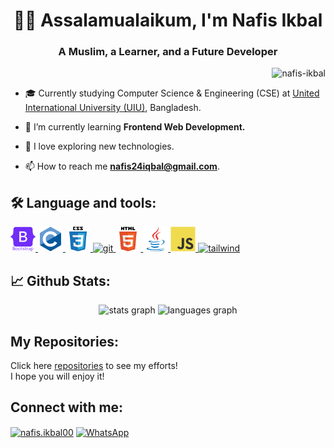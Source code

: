 <h1 align="center">🧑‍💻 Assalamualaikum, I'm Nafis Ikbal</h1>
<h3 align="center">A Muslim, a Learner, and a Future Developer</h3>

<p align="right"> <img src="https://komarev.com/ghpvc/?username=nafis-ikbal&label=Profile%20views&color=0e75b6&style=flat" alt="nafis-ikbal" /> </p>

- 🎓 Currently studying Computer Science & Engineering (CSE) at [United International University (UIU)](https://www.uiu.ac.bd), Bangladesh.

- 🌱 I’m currently learning **Frontend Web Development.**

- 🌟 I love exploring new technologies.

- 📫 How to reach me **nafis24iqbal@gmail.com**.

## 🛠 Language and tools:
<p align="left"> <a href="https://getbootstrap.com" target="_blank" rel="noreferrer"> <img src="https://raw.githubusercontent.com/devicons/devicon/master/icons/bootstrap/bootstrap-plain-wordmark.svg" alt="bootstrap" width="40" height="40"/> </a> <a href="https://www.cprogramming.com/" target="_blank" rel="noreferrer"> <img src="https://raw.githubusercontent.com/devicons/devicon/master/icons/c/c-original.svg" alt="c" width="40" height="40"/> </a> <a href="https://www.w3schools.com/css/" target="_blank" rel="noreferrer"> <img src="https://raw.githubusercontent.com/devicons/devicon/master/icons/css3/css3-original-wordmark.svg" alt="css3" width="40" height="40"/> </a> <a href="https://git-scm.com/" target="_blank" rel="noreferrer"> <img src="https://www.vectorlogo.zone/logos/git-scm/git-scm-icon.svg" alt="git" width="40" height="40"/> </a> <a href="https://www.w3.org/html/" target="_blank" rel="noreferrer"> <img src="https://raw.githubusercontent.com/devicons/devicon/master/icons/html5/html5-original-wordmark.svg" alt="html5" width="40" height="40"/> </a> <a href="https://www.java.com" target="_blank" rel="noreferrer"> <img src="https://raw.githubusercontent.com/devicons/devicon/master/icons/java/java-original.svg" alt="java" width="40" height="40"/> </a> <a href="https://developer.mozilla.org/en-US/docs/Web/JavaScript" target="_blank" rel="noreferrer"> <img src="https://raw.githubusercontent.com/devicons/devicon/master/icons/javascript/javascript-original.svg" alt="javascript" width="40" height="40"/> </a> <a href="https://tailwindcss.com/" target="_blank" rel="noreferrer"> <img src="https://www.vectorlogo.zone/logos/tailwindcss/tailwindcss-icon.svg" alt="tailwind" width="40" height="40"/> </a> </p>


## 📈 Github Stats:
<p align="center">
  <img src="https://github-readme-stats.vercel.app/api?username=nafis-ikbal&hide_title=false&hide_rank=false&show_icons=true&include_all_commits=true&count_private=true&disable_animations=false&theme=nightowl&locale=en&hide_border=false&order=1" height="150" alt="stats graph" />
  <img src="https://github-readme-stats.vercel.app/api/top-langs?username=nafis-ikbal&locale=en&hide_title=false&layout=compact&card_width=300&langs_count=5&theme=nightowl&hide_border=false&order=2" height="150" alt="languages graph" />
</p>



##  My Repositories:
Click here [repositories](https://github.com/nafis-ikbal?tab=repositories)  to see my efforts! <br>
I hope you will enjoy it!

## Connect with me:
<p align="left"><a href="https://fb.com/nafis.ikbal00" target="blank"><img align="center" src="https://raw.githubusercontent.com/rahuldkjain/github-profile-readme-generator/master/src/images/icons/Social/facebook.svg" alt="nafis.ikbal00" height="30" width="40" /></a>    <a href="https://wa.me/+8801723572618" target="blank"><img align="center" src="https://upload.wikimedia.org/wikipedia/commons/6/6b/WhatsApp.svg" alt="WhatsApp" height="30" width="40" />
  </a>
</p>


